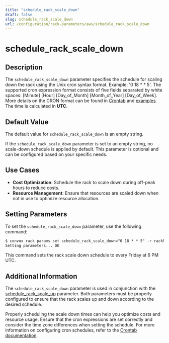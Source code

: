 ```yaml
---
title: "schedule_rack_scale_down"
draft: false
slug: schedule_rack_scale_down
url: /configuration/rack-parameters/aws/schedule_rack_scale_down
---
```


# schedule_rack_scale_down

## Description
The `schedule_rack_scale_down` parameter specifies the schedule for scaling down the rack using the Unix cron syntax format. Example: '0 18 * * 5'. The supported cron expression format consists of five fields separated by white spaces: [Minute] [Hour] [Day_of_Month] [Month_of_Year] [Day_of_Week]. More details on the CRON format can be found in [Crontab](http://crontab.org/) and [examples](https://crontab.guru/examples.html). The time is calculated in **UTC**.

## Default Value
The default value for `schedule_rack_scale_down` is an empty string.

If the `schedule_rack_scale_down` parameter is set to an empty string, no scale-down schedule is applied by default. This parameter is optional and can be configured based on your specific needs.

## Use Cases
- **Cost Optimization**: Schedule the rack to scale down during off-peak hours to reduce costs.
- **Resource Management**: Ensure that resources are scaled down when not in use to optimize resource allocation.

## Setting Parameters
To set the `schedule_rack_scale_down` parameter, use the following command:
```html
$ convox rack params set schedule_rack_scale_down="0 18 * * 5" -r rackName
Setting parameters... OK
```
This command sets the rack scale down schedule to every Friday at 6 PM UTC.

## Additional Information
The `schedule_rack_scale_down` parameter is used in conjunction with the [schedule_rack_scale_up](/configuration/rack-parameters/aws/schedule_rack_scale_up) parameter. Both parameters must be properly configured to ensure that the rack scales up and down according to the desired schedule.

Properly scheduling the scale down times can help you optimize costs and resource usage. Ensure that the cron expressions are set correctly and consider the time zone differences when setting the schedule. For more information on configuring cron schedules, refer to the [Crontab documentation](http://crontab.org/).
